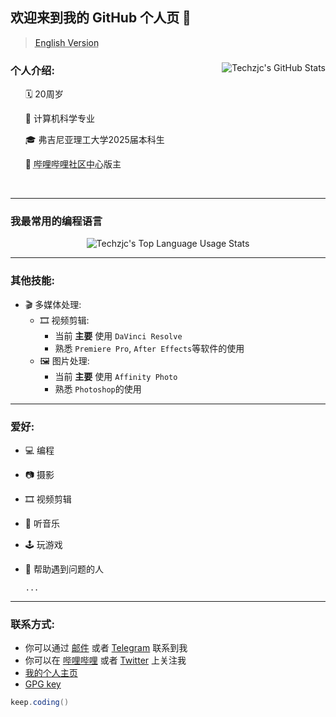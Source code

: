 ## 欢迎来到我的 GitHub 个人页 👋

> <a href="./README.md" style="text-decoration: underline dotted;">English Version</a>

<div>
<img align="right" src="https://github-readme-stats.vercel.app/api?username=g497813927&count_private=true&show_icons=true&include_all_commits=true" alt="Techzjc's GitHub Stats">
<h3>个人介绍:</h3>
<ul> 🗓 20周岁</ul>
<ul> 🎒 计算机科学专业</ul>
<ul> 🎓 弗吉尼亚理工大学2025届本科生</ul>
<ul> 📝 <a href="https://www.bilibili.com/blackboard/activity-5zJxM3spoS.html" style="text-decoration: underline dotted;">哔哩哔哩社区中心</a>版主</ul>
<br>
</div>



---

### 我最常用的编程语言

<div align=center>
<img src="https://github-readme-stats.vercel.app/api/top-langs/?username=g497813927&langs_count=8&layout=compact" alt="Techzjc's Top Language Usage Stats">
</div>

---

### 其他技能:

* 🎬 多媒体处理:
  * 🎞 视频剪辑:
    * 当前 **主要** 使用  `DaVinci Resolve`
    * 熟悉 `Premiere Pro`, `After Effects`等软件的使用
  * 🖼 图片处理:
    * 当前 **主要** 使用  `Affinity Photo`
    * 熟悉 `Photoshop`的使用

---

### 爱好:

* 💻 编程

* 📷 摄影

* 🎞 视频剪辑

* 🎵 听音乐

* 🕹 玩游戏

* 👋 帮助遇到问题的人

  `...`

---

### 联系方式:

* 你可以通过 [邮件](mailto:admin@techzjc.com) 或者 [Telegram](https://t.me/techzjc) 联系到我
* 你可以在 [哔哩哔哩](https://space.bilibili.com/30023942) 或者 [Twitter](https://twitter.com/techzjc) 上关注我
* [我的个人主页](https://www.techzjc.com/index_en-US.html)
* [GPG key](https://github.com/g497813927.gpg)

```java
keep.coding()
```
